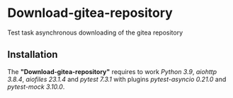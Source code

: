 # Download-gitea-repository
Test task asynchronous downloading of the gitea repository

## Installation
The **"Download-gitea-repository"** requires to work *Python 3.9*, *aiohttp 3.8.4*, *aiofiles 23.1.4* and *pytest 7.3.1* with plugins *pytest-asyncio 0.21.0* and *pytest-mock 3.10.0*.
